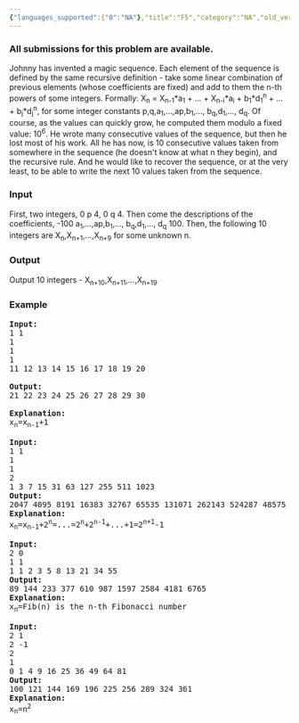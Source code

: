 ```yaml
---
{"languages_supported":{"0":"NA"},"title":"F5","category":"NA","old_version":true,"problem_code":"F5","tags":{"0":"NA"},"layout":"problem"}
---
```


<h3> All submissions for this problem are available. </h3><p>Johnny has invented a magic sequence. Each element of the sequence is defined by the same recursive definition - take some linear combination of previous elements (whose coefficients are fixed) and add to them the n-th powers of some integers. Formally: X<sub>n</sub> = X<sub>n-1</sub>*a<sub>1</sub> + ... + X<sub>n-i</sub>*a<sub>i</sub> + b<sub>1</sub>*d<sub>1</sub><sup>n</sup> + ... + b<sub>j</sub>*d<sub>j</sub><sup>n</sup>, for some integer constants p,q,a<sub>1</sub>,...,ap,b<sub>1</sub>,..., b<sub>q</sub>,d<sub>1</sub>,..., d<sub>q</sub>. Of course, as the values can quickly grow, he computed them modulo a fixed value: 10<sup>6</sup>. He wrote many consecutive values of the sequence, but then he lost most of his work. All he has now, is 10 consecutive values taken from somewhere in the sequence (he doesn't know at what n they begin), and the recursive rule. And he would like to recover the sequence, or at the very least, to be able to write the next 10 values taken from the sequence.</p>
<h3>Input</h3>
<p>First, two integers, 0   p   4, 0   q   4. Then come the descriptions of the coefficients, -100     a<sub>1</sub>,...,ap,b<sub>1</sub>,..., b<sub>q</sub>,d<sub>1</sub>,..., d<sub>q</sub>     100. Then, the following 10 integers are X<sub>n</sub>,X<sub>n+1</sub>,...,X<sub>n+9</sub> for some unknown n.</p>
<h3>Output</h3>
<p>Output 10 integers - X<sub>n+10</sub>,X<sub>n+11</sub>,...,X<sub>n+19</sub></p>
<h3>Example</h3>
<pre><strong>Input:</strong><br />1 1<br />1<br />1<br />1<br />11 12 13 14 15 16 17 18 19 20<br /><strong><br />Output:</strong><br />21 22 23 24 25 26 27 28 29 30<br /><strong><strong><br />Explanation:</strong></strong><br />x<sub>n</sub>=x<sub>n-1</sub>+1<br /><strong><br />Input:</strong><br />1 1<br />1 <br />1 <br />2 <br />1 3 7 15 31 63 127 255 511 1023<br /><strong>Output:</strong><br />2047 4095 8191 16383 32767 65535 131071 262143 524287 48575<br /><strong>Explanation:</strong><br />x<sub>n</sub>=x<sub>n-1</sub>+2<sup>n</sup>=...=2<sup>n</sup>+2<sup>n-1</sup>+...+1=2<sup>n+1</sup>-1<strong><br /><br />Input:</strong><br />2 0<br />1 1<br />1 1 2 3 5 8 13 21 34 55<br /><strong>Output:</strong><br />89 144 233 377 610 987 1597 2584 4181 6765<strong><br />Explanation:</strong><br />x<sub>n</sub>=Fib(n) is the n-th Fibonacci number<strong><br /><br />Input:</strong><br />2 1<br />2 -1 <br />2 <br />1 <br />0 1 4 9 16 25 36 49 64 81<br /><strong>Output:<br /></strong>100 121 144 169 196 225 256 289 324 361<br /><strong>Explanation:<br /></strong>x<sub>n</sub>=n<sup>2</sup><br /></pre>    